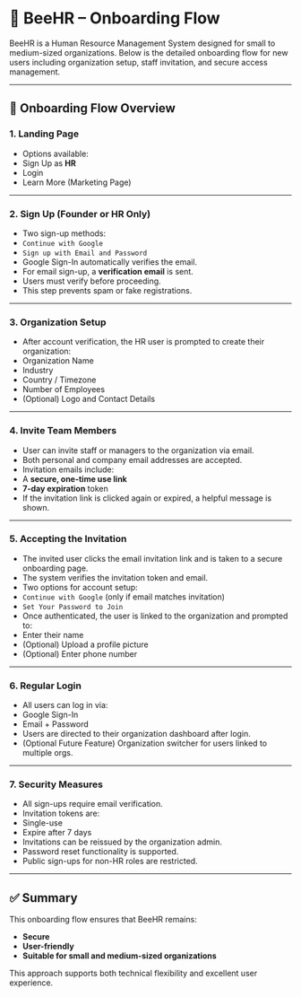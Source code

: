 # 🐝 BeeHR – Onboarding Flow

BeeHR is a Human Resource Management System designed for small to medium-sized organizations. Below is the detailed onboarding flow for new users including organization setup, staff invitation, and secure access management.

---

## 🚀 Onboarding Flow Overview

### 1. Landing Page
- Options available:
- Sign Up as **HR**
- Login
- Learn More (Marketing Page)

---

### 2. Sign Up (Founder or HR Only)
- Two sign-up methods:
- `Continue with Google`
- `Sign up with Email and Password`
- Google Sign-In automatically verifies the email.
- For email sign-up, a **verification email** is sent.
- Users must verify before proceeding.
- This step prevents spam or fake registrations.

---

### 3. Organization Setup
- After account verification, the HR user is prompted to create their organization:
- Organization Name
- Industry
- Country / Timezone
- Number of Employees
- (Optional) Logo and Contact Details

---

### 4. Invite Team Members
- User can invite staff or managers to the organization via email.
- Both personal and company email addresses are accepted.
- Invitation emails include:
- A **secure, one-time use link**
- **7-day expiration** token
- If the invitation link is clicked again or expired, a helpful message is shown.

---

### 5. Accepting the Invitation
- The invited user clicks the email invitation link and is taken to a secure onboarding page.
- The system verifies the invitation token and email.
- Two options for account setup:
- `Continue with Google` (only if email matches invitation)
- `Set Your Password to Join`
- Once authenticated, the user is linked to the organization and prompted to:
- Enter their name
- (Optional) Upload a profile picture
- (Optional) Enter phone number

---

### 6. Regular Login
- All users can log in via:
- Google Sign-In
- Email + Password
- Users are directed to their organization dashboard after login.
- (Optional Future Feature) Organization switcher for users linked to multiple orgs.

---

### 7. Security Measures
- All sign-ups require email verification.
- Invitation tokens are:
- Single-use
- Expire after 7 days
- Invitations can be reissued by the organization admin.
- Password reset functionality is supported.
- Public sign-ups for non-HR roles are restricted.

---

## ✅ Summary

This onboarding flow ensures that BeeHR remains:
- **Secure**
- **User-friendly**
- **Suitable for small and medium-sized organizations**

This approach supports both technical flexibility and excellent user experience.